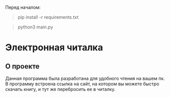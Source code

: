 Перед началом:
> pip install -r requirements.txt

>python3 main.py

# Электронная читалка
## О проекте
Данная программа была разработана для удобного чтения на вашем пк. В программу встроена ссылка на сайт, на котором вы можете быстро скачать книгу, и тут же перебросить ее в читалку.

## 
